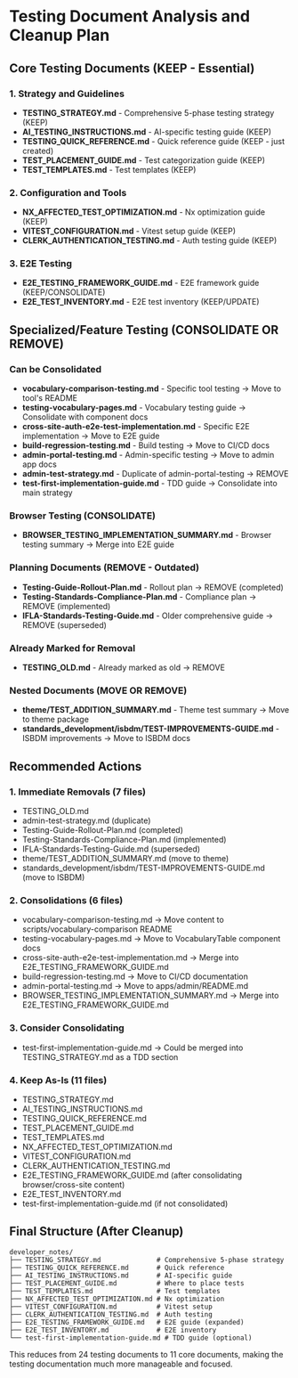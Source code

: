 # Testing Document Analysis and Cleanup Plan

## Core Testing Documents (KEEP - Essential)

### 1. Strategy and Guidelines
- **TESTING_STRATEGY.md** - Comprehensive 5-phase testing strategy (KEEP)
- **AI_TESTING_INSTRUCTIONS.md** - AI-specific testing guide (KEEP)
- **TESTING_QUICK_REFERENCE.md** - Quick reference guide (KEEP - just created)
- **TEST_PLACEMENT_GUIDE.md** - Test categorization guide (KEEP)
- **TEST_TEMPLATES.md** - Test templates (KEEP)

### 2. Configuration and Tools
- **NX_AFFECTED_TEST_OPTIMIZATION.md** - Nx optimization guide (KEEP)
- **VITEST_CONFIGURATION.md** - Vitest setup guide (KEEP)
- **CLERK_AUTHENTICATION_TESTING.md** - Auth testing guide (KEEP)

### 3. E2E Testing
- **E2E_TESTING_FRAMEWORK_GUIDE.md** - E2E framework guide (KEEP/CONSOLIDATE)
- **E2E_TEST_INVENTORY.md** - E2E test inventory (KEEP/UPDATE)

## Specialized/Feature Testing (CONSOLIDATE OR REMOVE)

### Can be Consolidated
- **vocabulary-comparison-testing.md** - Specific tool testing → Move to tool's README
- **testing-vocabulary-pages.md** - Vocabulary testing guide → Consolidate with component docs
- **cross-site-auth-e2e-test-implementation.md** - Specific E2E implementation → Move to E2E guide
- **build-regression-testing.md** - Build testing → Move to CI/CD docs
- **admin-portal-testing.md** - Admin-specific testing → Move to admin app docs
- **admin-test-strategy.md** - Duplicate of admin-portal-testing → REMOVE
- **test-first-implementation-guide.md** - TDD guide → Consolidate into main strategy

### Browser Testing (CONSOLIDATE)
- **BROWSER_TESTING_IMPLEMENTATION_SUMMARY.md** - Browser testing summary → Merge into E2E guide

### Planning Documents (REMOVE - Outdated)
- **Testing-Guide-Rollout-Plan.md** - Rollout plan → REMOVE (completed)
- **Testing-Standards-Compliance-Plan.md** - Compliance plan → REMOVE (implemented)
- **IFLA-Standards-Testing-Guide.md** - Older comprehensive guide → REMOVE (superseded)

### Already Marked for Removal
- **TESTING_OLD.md** - Already marked as old → REMOVE

### Nested Documents (MOVE OR REMOVE)
- **theme/TEST_ADDITION_SUMMARY.md** - Theme test summary → Move to theme package
- **standards_development/isbdm/TEST-IMPROVEMENTS-GUIDE.md** - ISBDM improvements → Move to ISBDM docs

## Recommended Actions

### 1. Immediate Removals (7 files)
- TESTING_OLD.md
- admin-test-strategy.md (duplicate)
- Testing-Guide-Rollout-Plan.md (completed)
- Testing-Standards-Compliance-Plan.md (implemented)
- IFLA-Standards-Testing-Guide.md (superseded)
- theme/TEST_ADDITION_SUMMARY.md (move to theme)
- standards_development/isbdm/TEST-IMPROVEMENTS-GUIDE.md (move to ISBDM)

### 2. Consolidations (6 files)
- vocabulary-comparison-testing.md → Move content to scripts/vocabulary-comparison README
- testing-vocabulary-pages.md → Move to VocabularyTable component docs
- cross-site-auth-e2e-test-implementation.md → Merge into E2E_TESTING_FRAMEWORK_GUIDE.md
- build-regression-testing.md → Move to CI/CD documentation
- admin-portal-testing.md → Move to apps/admin/README.md
- BROWSER_TESTING_IMPLEMENTATION_SUMMARY.md → Merge into E2E_TESTING_FRAMEWORK_GUIDE.md

### 3. Consider Consolidating
- test-first-implementation-guide.md → Could be merged into TESTING_STRATEGY.md as a TDD section

### 4. Keep As-Is (11 files)
- TESTING_STRATEGY.md
- AI_TESTING_INSTRUCTIONS.md
- TESTING_QUICK_REFERENCE.md
- TEST_PLACEMENT_GUIDE.md
- TEST_TEMPLATES.md
- NX_AFFECTED_TEST_OPTIMIZATION.md
- VITEST_CONFIGURATION.md
- CLERK_AUTHENTICATION_TESTING.md
- E2E_TESTING_FRAMEWORK_GUIDE.md (after consolidating browser/cross-site content)
- E2E_TEST_INVENTORY.md
- test-first-implementation-guide.md (if not consolidated)

## Final Structure (After Cleanup)

```
developer_notes/
├── TESTING_STRATEGY.md              # Comprehensive 5-phase strategy
├── TESTING_QUICK_REFERENCE.md       # Quick reference
├── AI_TESTING_INSTRUCTIONS.md       # AI-specific guide
├── TEST_PLACEMENT_GUIDE.md          # Where to place tests
├── TEST_TEMPLATES.md                # Test templates
├── NX_AFFECTED_TEST_OPTIMIZATION.md # Nx optimization
├── VITEST_CONFIGURATION.md          # Vitest setup
├── CLERK_AUTHENTICATION_TESTING.md  # Auth testing
├── E2E_TESTING_FRAMEWORK_GUIDE.md   # E2E guide (expanded)
├── E2E_TEST_INVENTORY.md            # E2E inventory
└── test-first-implementation-guide.md # TDD guide (optional)
```

This reduces from 24 testing documents to 11 core documents, making the testing documentation much more manageable and focused.